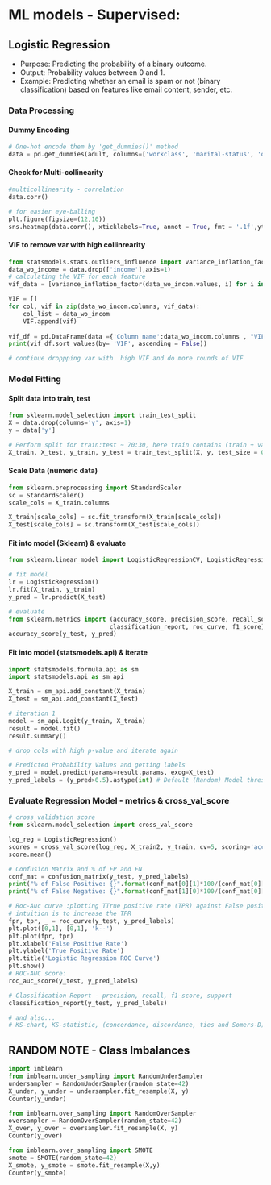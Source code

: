 # ML models - Supervised:
## Logistic Regression
* Purpose: Predicting the probability of a binary outcome.
* Output: Probability values between 0 and 1.
* Example: Predicting whether an email is spam or not (binary classification) based on features like email content, sender, etc.

### Data Processing
#### Dummy Encoding
```py
# One-hot encode them by 'get_dummies()' method
data = pd.get_dummies(adult, columns=['workclass', 'marital-status', 'occupation', 'relationship', 'race'], drop_first=True)
```
#### Check for Multi-collinearity
```py
#multicollinearity - correlation
data.corr()

# for easier eye-balling
plt.figure(figsize=(12,10))
sns.heatmap(data.corr(), xticklabels=True, annot = True, fmt = '.1f',yticklabels=True,cmap='RdYlGn')
```
#### VIF to remove var with high collinrearity
```py
from statsmodels.stats.outliers_influence import variance_inflation_factor
data_wo_income = data.drop(['income'],axis=1)
# calculating the VIF for each feature
vif_data = [variance_inflation_factor(data_wo_incom.values, i) for i in range(len(data_wo_incom.columns))]

VIF = []
for col, vif in zip(data_wo_incom.columns, vif_data):
    col_list = data_wo_incom
    VIF.append(vif)
    
vif_df = pd.DataFrame(data ={'Column name':data_wo_incom.columns , "VIF":VIF})
print(vif_df.sort_values(by= 'VIF', ascending = False))

# continue droppping var with  high VIF and do more rounds of VIF
```
### Model Fitting
#### Split data into train, test
```py
from sklearn.model_selection import train_test_split
X = data.drop(columns='y', axis=1)
y = data['y']

# Perform split for train:test ~ 70:30, here train contains (train + validation) sets
X_train, X_test, y_train, y_test = train_test_split(X, y, test_size = 0.3, random_state = 42)
```
#### Scale Data (numeric data)
```py  
from sklearn.preprocessing import StandardScaler
sc = StandardScaler()
scale_cols = X_train.columns

X_train[scale_cols] = sc.fit_transform(X_train[scale_cols])
X_test[scale_cols] = sc.transform(X_test[scale_cols])
```
#### Fit into model (Sklearn) & evaluate
```py
from sklearn.linear_model import LogisticRegressionCV, LogisticRegression

# fit model
lr = LogisticRegression()
lr.fit(X_train, y_train)
y_pred = lr.predict(X_test)

# evaluate
from sklearn.metrics import (accuracy_score, precision_score, recall_score, roc_auc_score, confusion_matrix, 
                            classification_report, roc_curve, f1_score)
accuracy_score(y_test, y_pred)
```

#### Fit into model (statsmodels.api) & iterate
```py
import statsmodels.formula.api as sm
import statsmodels.api as sm_api

X_train = sm_api.add_constant(X_train)
X_test = sm_api.add_constant(X_test)

# iteration 1
model = sm_api.Logit(y_train, X_train)
result = model.fit()
result.summary()

# drop cols with high p-value and iterate again

# Predicted Probability Values and getting labels
y_pred = model.predict(params=result.params, exog=X_test)
y_pred_labels = (y_pred>0.5).astype(int) # Default (Random) Model threshold of 0.5

```

### Evaluate Regression Model - metrics & cross_val_score
```py
# cross validation score
from sklearn.model_selection import cross_val_score

log_reg = LogisticRegression()
scores = cross_val_score(log_reg, X_train2, y_train, cv=5, scoring='accuracy')
score.mean()

# Confusion Matrix and % of FP and FN
conf_mat = confusion_matrix(y_test, y_pred_labels)
print("% of False Positive: {}".format(conf_mat[0][1]*100/(conf_mat[0][0] + conf_mat[0][1] + conf_mat[1][0] + conf_mat[1][1])))
print("% of False Negative: {}".format(conf_mat[1][0]*100/(conf_mat[0][0] + conf_mat[0][1] + conf_mat[1][0] + conf_mat[1][1])))

# Roc-Auc curve :plotting TTrue positive rate (TPR) against False positive rate (FPR)
# intuition is to increase the TPR
fpr, tpr, _ = roc_curve(y_test, y_pred_labels)
plt.plot([0,1], [0,1], 'k--')
plt.plot(fpr, tpr)
plt.xlabel('False Positive Rate')
plt.ylabel('True Positive Rate')
plt.title('Logistic Regression ROC Curve')
plt.show()
# ROC-AUC score:
roc_auc_score(y_test, y_pred_labels)

# Classification Report - precision, recall, f1-score, support
classification_report(y_test, y_pred_labels)

# and also...
# KS-chart, KS-statistic, (concordance, discordance, ties and Somers-D)
```
## RANDOM NOTE - Class Imbalances
```py
import imblearn
from imblearn.under_sampling import RandomUnderSampler
undersampler = RandomUnderSampler(random_state=42)
X_under, y_under = undersampler.fit_resample(X, y)
Counter(y_under)

from imblearn.over_sampling import RandomOverSampler
oversampler = RandomOverSampler(random_state=42)
X_over, y_over = oversampler.fit_resample(X, y)
Counter(y_over)

from imblearn.over_sampling import SMOTE
smote = SMOTE(random_state=42)
X_smote, y_smote = smote.fit_resample(X,y)
Counter(y_smote)
```